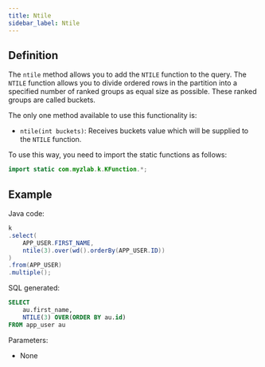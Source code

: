 ```yaml
---
title: Ntile
sidebar_label: Ntile
---
```


## Definition

The `ntile` method allows you to add the `NTILE` function to the query. The `NTILE` function allows you to divide ordered rows in the partition into a specified number of ranked groups as equal size as possible. These ranked groups are called buckets.

The only one method available to use this functionality is:

- `ntile(int buckets)`: Receives buckets value which will be supplied to the `NTILE` function.

To use this way, you need to import the static functions as follows:

```java
import static com.myzlab.k.KFunction.*;
```

## Example

Java code:

```java
k
.select(
    APP_USER.FIRST_NAME,
    ntile(3).over(wd().orderBy(APP_USER.ID))
)
.from(APP_USER)
.multiple();
```

SQL generated:

```sql
SELECT
    au.first_name,
    NTILE(3) OVER(ORDER BY au.id)
FROM app_user au
```

Parameters:

- None